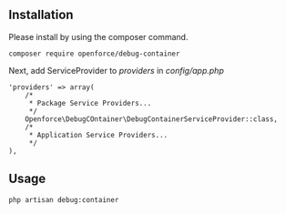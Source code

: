 ## Installation
Please install by using the composer command.

    composer require openforce/debug-container

Next, add ServiceProvider to *providers* in *config/app.php*


    'providers' => array(
        /*
         * Package Service Providers...
         */
        Openforce\DebugCOntainer\DebugContainerServiceProvider::class,
        /*
         * Application Service Providers...
         */
    ),


## Usage

    php artisan debug:container
